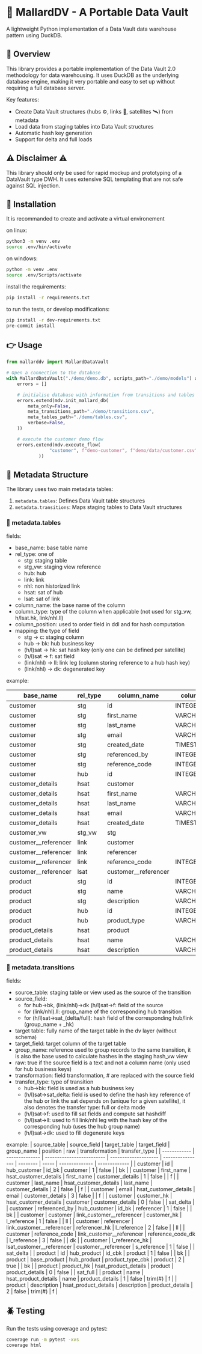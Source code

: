 # 🦆 MallardDV - A Portable Data Vault

A lightweight Python implementation of a Data Vault data warehouse pattern using DuckDB.

## 🧐 Overview

This library provides a portable implementation of the Data Vault 2.0 methodology for data warehousing.
It uses DuckDB as the underlying database engine, making it very portable and easy to set up without requiring a full database server.

Key features:
- Create Data Vault structures (hubs ⚙️, links 🔗, satellites 🛰️) from metadata
- Load data from staging tables into Data Vault structures
- Automatic hash key generation
- Support for delta and full loads

## ⚠️ Disclaimer ⚠️

This library should only be used for rapid mockup and prototyping of a DataVault type DWH. It uses extensive SQL templating that are not safe against SQL injection.

## 🤖 Installation

It is recommanded to create and activate a virtual environement

on linux:

```bash
python3 -m venv .env
source .env/bin/activate
```

on windows:

```bash
python -m venv .env
source .env/Scripts/activate
```

install the requirements:

```bash
pip install -r requirements.txt
```

to run the tests, or develop modifications:

```bash
pip install -r dev-requirements.txt
pre-commit install
```

## 👉 Usage

```python
from mallarddv import MallardDataVault

# Open a connection to the database
with MallardDataVault("./demo/demo.db", scripts_path="./demo/models") as mdv:
    errors = []

    # initialise database with information from transitions and tables csv.
    errors.extend(mdv.init_mallard_db(
        meta_only=False,
        meta_transitions_path="./demo/transitions.csv",
        meta_tables_path="./demo/tables.csv",
        verbose=False,
    ))

    # execute the customer demo flow
    errors.extend(mdv.execute_flow(
                "customer", f"demo-customer", f"demo/data/customer.csv",force_load=False, verbose=False
            ))


```

## 💪 Metadata Structure

The library uses two main metadata tables:

1. `metadata.tables`: Defines Data Vault table structures
2. `metadata.transitions`: Maps staging tables to Data Vault structures

### 👤 metadata.tables

fields:
- base_name: base table name
- rel_type: one of
  - stg: staging table
  - stg_vw: staging view reference
  - hub: hub
  - link: link
  - nhl: non historized link
  - hsat: sat of hub
  - lsat: sat of link
- column_name: the base name of the column
- column_type: type of the column when applicable (not used for stg_vw, h/lsat.hk, link/nhl.ll)
- column_position: used to order field in ddl and for hash computation
- mapping: the type of field
  - stg -> c: staging column
  - hub -> bk: hub business key
  - (h/l)sat -> hk: sat hash key (only one can be defined per satellite)
  - (h/l)sat -> f: sat field
  - (link/nhl) -> ll: link leg (column storing reference to a hub hash key)
  - (link/nhl) -> dk: degenerated key

example:

| base_name            | rel_type | column_name          | column_type   | column_position | mapping |
| -------------------- | -------- | -------------------- | ------------- | --------------- | ------- |
| customer             | stg      | id                   | INTEGER       | 1               | c       |
| customer             | stg      | first_name           | VARCHAR(255)  | 2               | c       |
| customer             | stg      | last_name            | VARCHAR(255)  | 3               | c       |
| customer             | stg      | email                | VARCHAR(255)  | 4               | c       |
| customer             | stg      | created_date         | TIMESTAMP     | 5               | c       |
| customer             | stg      | referenced_by        | INTEGER       | 6               | c       |
| customer             | stg      | reference_code       | INTEGER       | 7               | c       |
| customer             | hub      | id                   | INTEGER       | 1               | bk      |
| customer_details     | hsat     | customer             |               | 0               | hk      |
| customer_details     | hsat     | first_name           | VARCHAR(255)  | 1               | c       |
| customer_details     | hsat     | last_name            | VARCHAR(255)  | 2               | c       |
| customer_details     | hsat     | email                | VARCHAR(255)  | 3               | c       |
| customer_details     | hsat     | created_date         | TIMESTAMP     | 4               | c       |
| customer_vw          | stg_vw   | stg                  |               | 0               | vwdef   |
| customer__referencer | link     | customer             |               | 1               | ll      |
| customer__referencer | link     | referencer           |               | 2               | ll      |
| customer__referencer | link     | reference_code       | INTEGER       | 3               | dk      |
| customer__referencer | lsat     | customer__referencer |               | 0               | hk      |
| product              | stg      | id                   | INTEGER       | 1               | c       |
| product              | stg      | name                 | VARCHAR(255)  | 2               | c       |
| product              | stg      | description          | VARCHAR(1023) | 3               | c       |
| product              | hub      | id                   | INTEGER       | 1               | bk      |
| product              | hub      | product_type         | VARCHAR(255)  | 2               | bk      |
| product_details      | hsat     | product              |               | 0               | hk      |
| product_details      | hsat     | name                 | VARCHAR(255)  | 1               | f       |
| product_details      | hsat     | description          | VARCHAR(1023) | 2               | f       |

### 👣 metadata.transitions

fields:
- source_table: staging table or view used as the source of the transition
- source_field:
  - for hub->bk, (link/nhl)->dk (h/l)sat->f: field of the source
  - for (link/nhl).ll: group_name of the corresponding hub transition
  - for (h/l)sat->sat_(delta/full): hash field of the corresponding hub/link (group_name + _hk)
- target table: fully name of the target table in the dv layer (without schema)
- target_field: target column of the target table
- group_name: reference used to group records to the same transition, it is also the base used to calculate hashes in the staging hash_vw view
- raw: true if the source field is a text and not a column name (only used for hub business keys)
- transformation: field transformation, # are replaced with the source field
- transfer_type: type of transition
  - hub->bk: field is used as a hub business key
  - (h/l)sat->sat_delta: field is used to define the hash key reference of the hub or link the sat depends on (unique for a given satellite), it also denotes the transfer type: full or delta mode
  - (h/l)sat->f: used to fill sat fields and compute sat hashdiff
  - (h/l)sat->ll: used to fill link/nhl leg with the hash key of the corresponding hub (uses the hub group name)
  - (h/l)sat->dk: used to fill degenerate keys

example:
| source_table | source_field   | target_table              | target_field         | group_name       | position | raw   | transformation | transfer_type |
| ------------ | -------------- | ------------------------- | -------------------- | ---------------- | -------- | ----- | -------------- | ------------- |
| customer     | id             | hub_customer              | id_bk                | customer         | 1        | false |                | bk            |
| customer     | first_name     | hsat_customer_details     | first_name           | customer_details | 1        | false |                | f             |
| customer     | last_name      | hsat_customer_details     | last_name            | customer_details | 2        | false |                | f             |
| customer     | email          | hsat_customer_details     | email                | customer_details | 3        | false |                | f             |
| customer     | customer_hk    | hsat_customer_details     | customer             | customer_details | 0        | false |                | sat_delta     |
| customer     | referenced_by  | hub_customer              | id_bk                | referencer       | 1        | false |                | bk            |
| customer     | customer       | link_customer__referencer | customer_hk          | l_reference      | 1        | false |                | ll            |
| customer     | referencer     | link_customer__referencer | referencer_hk        | l_reference      | 2        | false |                | ll            |
| customer     | reference_code | link_customer__referencer | reference_code_dk    | l_reference      | 3        | false |                | dk            |
| customer     | l_reference_hk | lsat_customer__referencer | customer__referencer | s_reference      | 1        | false |                | sat_delta     |
| product      | id             | hub_product               | id_cbk               | product          | 1        | false |                | bk            |
| product      | base_product   | hub_product               | product_type_cbk     | product          | 2        | true  |                | bk            |
| product      | product_hk     | hsat_product_details      | product              | product_details  | 0        | false |                | sat_full      |
| product      | name           | hsat_product_details      | name                 | product_details  | 1        | false | trim(#)        | f             |
| product      | description    | hsat_product_details      | description          | product_details  | 2        | false | trim(#)        | f             |

## 🪲 Testing

Run the tests using coverage and pytest:

```bash
coverage run -m pytest -xvs
coverage html
```
